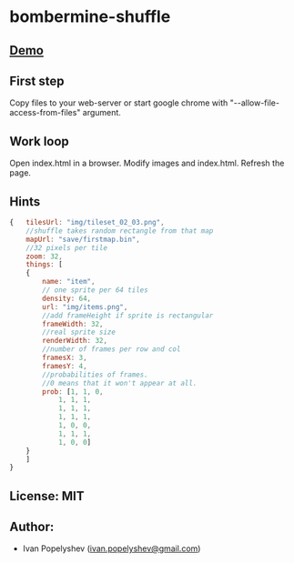 bombermine-shuffle
==================

## [Demo](http://ivanpopelyshev.github.com/bombermine-shuffle/index.html) 

## First step
Copy files to your web-server or start google chrome with "--allow-file-access-from-files" argument.

## Work loop
Open index.html in a browser.
Modify images and index.html. Refresh the page.

## Hints

```javascript
{	tilesUrl: "img/tileset_02_03.png",
	//shuffle takes random rectangle from that map
	mapUrl: "save/firstmap.bin",
	//32 pixels per tile
	zoom: 32,
	things: [
	{
		name: "item", 
		// one sprite per 64 tiles
		density: 64, 
		url: "img/items.png",  
		//add frameHeight if sprite is rectangular
		frameWidth: 32, 
		//real sprite size
		renderWidth: 32, 
		//number of frames per row and col
		framesX: 3, 
		framesY: 4,
		//probabilities of frames.
		//0 means that it won't appear at all.
		prob: [1, 1, 0, 
			1, 1, 1, 
			1, 1, 1,
			1, 1, 1,
			1, 0, 0,
			1, 1, 1,
			1, 0, 0]
	}
	]
}
```

## License: MIT

## Author:
 * Ivan Popelyshev (ivan.popelyshev@gmail.com)
